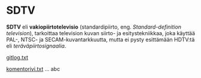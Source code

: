 # SDTV

**SDTV** eli **vakiopiirtotelevisio** (standardipiirto, eng. *Standard-definition* *television*), tarkoittaa 
television kuvan siirto- ja esitystekniikkaa, joka käyttää PAL-, NTSC- ja SECAM-kuvantarkkuutta, mutta ei pysty
esittämään HDTV:tä eli *teräväpiirtosignaalia*.

[gitlog.txt](https://github.com/kirsihel/ot-harjoitustyo/blob/master/laskarit/viikko1/gitlog.txt)

[komentorivi.txt](https://github.com/kirsihel/ot-harjoitustyo/blob/master/laskarit/viikko1/komentorivi.txt)
...
abc